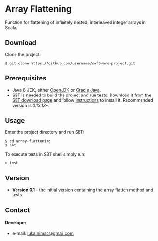 Array Flattening
======
Function for flattening of infinitely nested, interleaved integer arrays in Scala.

## Download
Clone the project:
```
$ git clone https://github.com/username/software-project.git
```

## Prerequisites
* Java 8 JDK, either [OpenJDK](http://openjdk.java.net/install/) or 
[Oracle Java](http://www.oracle.com/technetwork/java/javase/downloads/index.html).
* SBT is needed to build the project and run tests. Download it from the 
[SBT download page](http://www.scala-sbt.org/download.html) and follow [instructions](http://www.scala-sbt.org/0.13/docs/Setup.html)
to install it. Recommended version is *0.13.13+*.


## Usage
Enter the project directory and run SBT:
```
$ cd array-flattening 
$ sbt
```

To execute tests in SBT shell simply run:
```
> test
```

## Version 
* **Version 0.1** - the initial version containing the array flatten method and tests

## Contact
#### Developer
* e-mail: luka.nimac@gmail.com 
